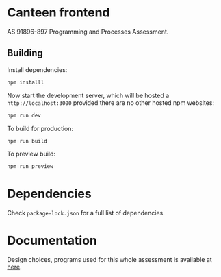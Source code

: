 # Canteen frontend
AS 91896-897 Programming and Processes Assessment.

## Building

Install dependencies:

```bash
npm installl
```

Now start the development server, which will be hosted a `http://localhost:3000` provided there are no other hosted npm websites:

```bash
npm run dev
```

To build for production:

```bash
npm run build
```

To preview build:

```bash
npm run preview
```

# Dependencies

Check `package-lock.json` for a full list of dependencies.

# Documentation
Design choices, programs used for this whole assessment is available at [here](https://buildinger.org/projects/canteen/documentation.pdf).
